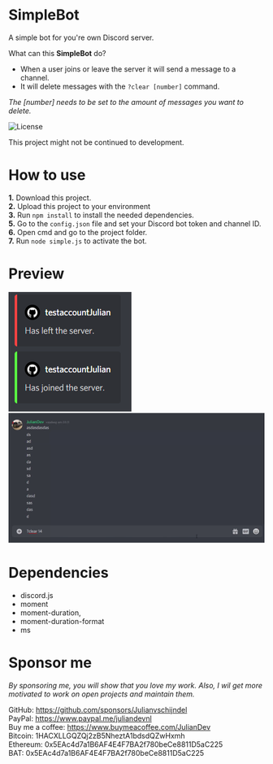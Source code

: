 # SimpleBot
A simple bot for you're own Discord server.

What can this **SimpleBot** do?<br>

- When a user joins or leave the server it will send a message to a channel.
- It will delete messages with the `?clear [number]` command.

*The [number] needs to be set to the amount of messages you want to delete.*

<img src="https://cdn.juliandev.nl/license.svg" alt="License">

This project might not be continued to development. 

# How to use

**1.** Download this project.<br>
**2.** Upload this project to your environment<br>
**3.** Run `npm install` to install the needed dependencies.<br>
**5.** Go to the `config.json` file and set your Discord bot token and channel ID.<br>
**6.** Open cmd and go to the project folder.<br>
**7.** Run `node simple.js` to activate the bot.

# Preview

<img src="assets/welcome_messages.png" alt="">
<img src="assets/clear_command.gif" alt="">

# Dependencies

- discord.js
- moment
- moment-duration,
- moment-duration-format
- ms

# Sponsor me

*By sponsoring me, you will show that you love my work. Also, I wil get more motivated to work on open projects and maintain them.*

GitHub: https://github.com/sponsors/Julianvschijndel <br>
PayPal: https://www.paypal.me/juliandevnl <br>
Buy me a coffee: https://www.buymeacoffee.com/JulianDev <br>
Bitcoin: 1HACXLLGQZQj2zB5NheztA1bdsdQZwHxmh<br>
Ethereum: 0x5EAc4d7a1B6AF4E4F7BA2f780beCe8811D5aC225<br>
BAT: 0x5EAc4d7a1B6AF4E4F7BA2f780beCe8811D5aC225<br>
